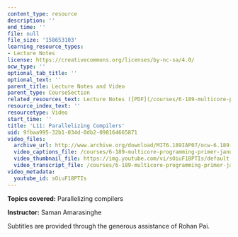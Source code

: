 ```yaml
---
content_type: resource
description: ''
end_time: ''
file: null
file_size: '158653103'
learning_resource_types:
- Lecture Notes
license: https://creativecommons.org/licenses/by-nc-sa/4.0/
ocw_type: ''
optional_tab_title: ''
optional_text: ''
parent_title: Lecture Notes and Video
parent_type: CourseSection
related_resources_text: Lecture Notes ([PDF](/courses/6-189-multicore-programming-primer-january-iap-2007/resources/lec11compilers))
resource_index_text: ''
resourcetype: Video
start_time: ''
title: 'L11: Parallelizing Compilers'
uid: 9fbaa995-32b1-034d-0db2-098164665871
video_files:
  archive_url: http://www.archive.org/download/MIT6.189IAP07/ocw-6.189-iap07-lec11_300k.mp4
  video_captions_file: /courses/6-189-multicore-programming-primer-january-iap-2007/f9bdc2500bc45c28bfb0e38e4463c00b_sOiuF18PTIs.vtt
  video_thumbnail_file: https://img.youtube.com/vi/sOiuF18PTIs/default.jpg
  video_transcript_file: /courses/6-189-multicore-programming-primer-january-iap-2007/4512369c70763a85792a4ec565409cda_sOiuF18PTIs.pdf
video_metadata:
  youtube_id: sOiuF18PTIs
---
```


**Topics covered:** Parallelizing compilers

**Instructor:** Saman Amarasinghe

Subtitles are provided through the generous assistance of Rohan Pai.

